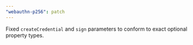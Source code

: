 ```yaml
---
"webauthn-p256": patch
---
```


Fixed `createCredential` and `sign` parameters to conform to exact optional property types.
